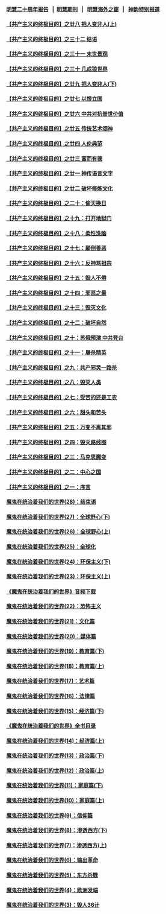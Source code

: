 #### [明慧二十周年报告](https://github.com/gfw-breaker/mh-reports/blob/master/README.md?t=07210820) &nbsp;&nbsp;|&nbsp;&nbsp;[明慧期刊](https://github.com/gfw-breaker/mh-qikan) &nbsp;&nbsp;|&nbsp;&nbsp; [明慧海外之窗](https://github.com/gfw-breaker/mh-news/blob/master/README.md?t=07210820) &nbsp;&nbsp;|&nbsp;&nbsp; [神韵特别报道](https://github.com/gfw-breaker/mh-news/blob/master/shenyun.md?t=07210820) 

#### [【共产主义的终极目的】之廿八 把人变非人(上)](../pages/nsc422/n11340492.md?t=07210820) 

#### [【共产主义的终极目的】之三十二 结语](../pages/nsc422/n11360535.md?t=07210820) 

#### [【共产主义的终极目的】之三十一 末世景观](../pages/nsc422/n11351129.md?t=07210820) 

#### [【共产主义的终极目的】之三十 几成狼世界](../pages/nsc422/n11348280.md?t=07210820) 

#### [【共产主义的终极目的】之廿九 把人变非人(下)](../pages/nsc422/n11344140.md?t=07210820) 

#### [【共产主义的终极目的】之廿七 以恨立国](../pages/nsc422/n11336944.md?t=07210820) 

#### [【共产主义的终极目的】之廿六 中共对抗普世价值](../pages/nsc422/n11324785.md?t=07210820) 

#### [【共产主义的终极目的】之廿五 传统艺术颂神](../pages/nsc422/n11296396.md?t=07210820) 

#### [【共产主义的终极目的】之廿四 人伦典范](../pages/nsc422/n11296397.md?t=07210820) 

#### [【共产主义的终极目的】之廿三 富而有德](../pages/nsc422/n11283598.md?t=07210820) 

#### [【共产主义的终极目的】之廿一 神传语言文字](../pages/nsc422/n11263265.md?t=07210820) 

#### [【共产主义的终极目的】之廿二 破坏修炼文化](../pages/nsc422/n11245728.md?t=07210820) 

#### [【共产主义的终极目的】之二十：偷天换日](../pages/nsc422/n11238846.md?t=07210820) 

#### [【共产主义的终极目的】之十九：打开地狱门](../pages/nsc422/n11206376.md?t=07210820) 

#### [【共产主义的终极目的】之十八：柔性洗脑](../pages/nsc422/n11199994.md?t=07210820) 

#### [【共产主义的终极目的】之十七：颠倒善恶](../pages/nsc422/n11179782.md?t=07210820) 

#### [【共产主义的终极目的】之十六：反神骂祖宗](../pages/nsc422/n11166798.md?t=07210820) 

#### [【共产主义的终极目的】之十五：毁人不倦](../pages/nsc422/n11166792.md?t=07210820) 

#### [【共产主义的终极目的】之十四：邪恶之最](../pages/nsc422/n11150249.md?t=07210820) 

#### [【共产主义的终极目的】之十三：毁灭文化](../pages/nsc422/n11135227.md?t=07210820) 

#### [【共产主义的终极目的】之十二：破坏自然](../pages/nsc422/n11135214.md?t=07210820) 

#### [【共产主义的终极目的】之十：苏俄预演 中共登台](../pages/nsc422/n11118424.md?t=07210820) 

#### [【共产主义的终极目的】之十一：屠杀精英](../pages/nsc422/n11118442.md?t=07210820) 

#### [【共产主义的终极目的】之九：共产邪灵一路杀](../pages/nsc422/n11114139.md?t=07210820) 

#### [【共产主义的终极目的】之八：毁灭人类](../pages/nsc422/n11108503.md?t=07210820) 

#### [【共产主义的终极目的】之七：受苦的还是工农](../pages/nsc422/n11101809.md?t=07210820) 

#### [【共产主义的终极目的】之六：甜头和苦头](../pages/nsc422/n11096971.md?t=07210820) 

#### [【共产主义的终极目的】之五：万变不离其邪](../pages/nsc422/n11091285.md?t=07210820) 

#### [【共产主义的终极目的】之四：毁灭路线图](../pages/nsc422/n11086284.md?t=07210820) 

#### [【共产主义的终极目的】之三：马克思魔变](../pages/nsc422/n11061941.md?t=07210820) 

#### [【共产主义的终极目的】之二：中心之国](../pages/nsc422/n11047728.md?t=07210820) 

#### [【共产主义的终极目的】之一：序言](../pages/nsc422/n11086077.md?t=07210820) 

#### [魔鬼在统治着我们的世界(28)：结束语](../pages/nsc422/n10936246.md?t=07210820) 

#### [魔鬼在统治着我们的世界(27)：全球野心(下)](../pages/nsc422/n10928319.md?t=07210820) 

#### [魔鬼在统治着我们的世界(26)：全球野心(上)](../pages/nsc422/n10900318.md?t=07210820) 

#### [魔鬼在统治着我们的世界(25)：全球化](../pages/nsc422/n10788205.md?t=07210820) 

#### [魔鬼在统治着我们的世界(24)：环保主义(下)](../pages/nsc422/n10695307.md?t=07210820) 

#### [魔鬼在统治着我们的世界(23)：环保主义(上)](../pages/nsc422/n10688613.md?t=07210820) 

#### [《魔鬼在统治着我们的世界》音频下载](../pages/nsc422/n10635553.md?t=07210820) 

#### [魔鬼在统治着我们的世界(22)：恐怖主义](../pages/nsc422/n10614727.md?t=07210820) 

#### [魔鬼在统治着我们的世界(21)：文化篇](../pages/nsc422/n10597706.md?t=07210820) 

#### [魔鬼在统治着我们的世界(20)：媒体篇](../pages/nsc422/n10586579.md?t=07210820) 

#### [魔鬼在统治着我们的世界(19)：教育篇(下)](../pages/nsc422/n10564808.md?t=07210820) 

#### [魔鬼在统治着我们的世界(18)：教育篇(上)](../pages/nsc422/n10526970.md?t=07210820) 

#### [魔鬼在统治着我们的世界(17)：艺术篇](../pages/nsc422/n10499093.md?t=07210820) 

#### [魔鬼在统治着我们的世界(16)：法律篇](../pages/nsc422/n10485969.md?t=07210820) 

#### [魔鬼在统治着我们的世界(15)：经济篇(下)](../pages/nsc422/n10469975.md?t=07210820) 

#### [《魔鬼在统治着我们的世界》全书目录](../pages/nsc422/n10464261.md?t=07210820) 

#### [魔鬼在统治着我们的世界(14)：经济篇(上)](../pages/nsc422/n10457370.md?t=07210820) 

#### [魔鬼在统治着我们的世界(13)：政治篇(下)](../pages/nsc422/n10448270.md?t=07210820) 

#### [魔鬼在统治着我们的世界(12)：政治篇(上)](../pages/nsc422/n10444576.md?t=07210820) 

#### [魔鬼在统治着我们的世界(11)：家庭篇(下)](../pages/nsc422/n10440961.md?t=07210820) 

#### [魔鬼在统治着我们的世界(10)：家庭篇(上)](../pages/nsc422/n10435448.md?t=07210820) 

#### [魔鬼在统治着我们的世界(9)：信仰篇](../pages/nsc422/n10432159.md?t=07210820) 

#### [魔鬼在统治着我们的世界(8)：渗透西方(下)](../pages/nsc422/n10429603.md?t=07210820) 

#### [魔鬼在统治着我们的世界(7)：渗透西方(上)](../pages/nsc422/n10426013.md?t=07210820) 

#### [魔鬼在统治着我们的世界(6)：输出革命](../pages/nsc422/n10421536.md?t=07210820) 

#### [魔鬼在统治着我们的世界(5)：东方杀戮](../pages/nsc422/n10417707.md?t=07210820) 

#### [魔鬼在统治着我们的世界(4)：欧洲发端](../pages/nsc422/n10414890.md?t=07210820) 

#### [魔鬼在统治着我们的世界(3)：毁人36计](../pages/nsc422/n10411583.md?t=07210820) 

